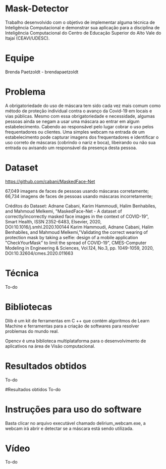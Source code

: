# Mask-Detector

Trabalho desenvolvido com o objetivo de implementar alguma técnica de Inteligência Computacional e demonstrar sua aplicação para a disciplina de Inteligência Computacional do Centro de Educação Superior do Alto Vale do Itajaí (CEAVI/UDESC).

# Equipe
Brenda Paetzoldt - brendapaetzoldt

# Problema
A obrigatoriedade do uso de máscara tem sido cada vez mais comum como método de proteção individual contra o avanço da Covid-19 em locais e vias públicas.
Mesmo com essa obrigatoriedade e necessidade, algumas pessoas ainda se negam a usar uma máscara ao entrar em algum estabelecimento. Cabendo ao responsável pelo lugar 
cobrar o uso pelos frequentadores ou clientes.
Uma simples webcam na entrada de um estabelecimento pode capturar imagens dos frequentadores e identificar o uso correto de máscaras (cobrindo o nariz e boca), libeirando ou não sua entrada ou avisando 
um responsável da presença desta pessoa.

# Dataset
https://github.com/cabani/MaskedFace-Net

67,049 imagens de faces de pessoas usando máscaras corretamente;
66,734 imagens de faces de pessoas usando máscaras incorretamente;

Créditos do Dataset:
    Adnane Cabani, Karim Hammoudi, Halim Benhabiles, and Mahmoud Melkemi, "MaskedFace-Net - A dataset of correctly/incorrectly masked face images in the context of COVID-19", Smart Health, ISSN 2352-6483, Elsevier, 2020, DOI:10.1016/j.smhl.2020.100144
    Karim Hammoudi, Adnane Cabani, Halim Benhabiles, and Mahmoud Melkemi,"Validating the correct wearing of protection mask by taking a selfie: design of a mobile application "CheckYourMask" to limit the spread of COVID-19", CMES-Computer Modeling in Engineering & Sciences, Vol.124, No.3, pp. 1049-1059, 2020, DOI:10.32604/cmes.2020.011663


# Técnica
To-do

# Bibliotecas
Dlib é um kit de ferramentas em C ++ que contém algoritmos de Learn Machine e ferramentas para a criação de softwares para resolver problemas do mundo real. 

Opencv é uma biblioteca multiplataforma para o desenvolvimento de aplicativos na área de Visão computacional.

# Resultados obtidos
To-do

#Resultados obtidos
To-do

# Instruções para uso do software
Basta clicar no arquivo executável chamado delirium_webcam.exe, a webcam irá abrir e detectar se a máscara está sendo utilizada.

# Vídeo
To-do


